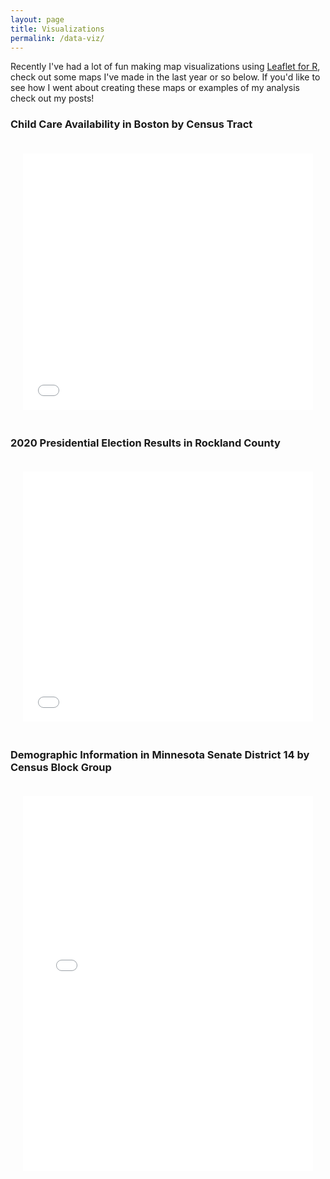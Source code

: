 ```yaml
---
layout: page
title: Visualizations
permalink: /data-viz/
---
```



Recently I've had a lot of fun making map visualizations using [Leaflet for R](https://rstudio.github.io/leaflet/), check out some maps I've made in the last year or so below. If you'd like to see how I went about creating these maps or examples of my analysis check out my posts!

### Child Care Availability in Boston by Census Tract
<div style="display: flex; box-sizing: border-box">
    <iframe src="/assets/ChildcareAvailability" style="width:1000px; height:410px; padding: 20px;" frameborder="0" title = "Child Care Availability in Boston, MA by Census Tract"></iframe>
</div>

### 2020 Presidential Election Results in Rockland County
<div style="display: flex">
    <iframe src="/assets/Pres2020" style="width:1000px; height:400px; padding: 20px;" frameborder="0" title = "2020 Presidential Election Results in Rockland County"></iframe>
</div>

### Demographic Information in Minnesota Senate District 14 by Census Block Group
<div style="display: flex">
    <iframe src="/assets/MN14_Block_Groups" style="width:1000px; height:600px; padding: 20px;" frameborder="0" title = "Demographic Information in Minnesota Senate District 14 by Census Block Group"></iframe>
</div>
